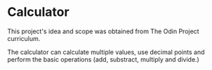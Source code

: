 # Calculator

This project's idea and scope was obtained from The Odin Project curriculum.

The calculator can calculate multiple values, use decimal points and perform the basic operations (add, substract, multiply and divide.)
